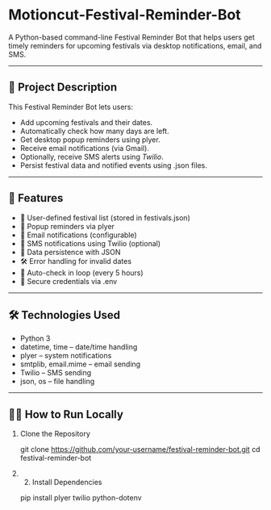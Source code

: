 #  Motioncut-Festival-Reminder-Bot


A Python-based command-line Festival Reminder Bot that helps users get timely reminders for upcoming festivals via desktop notifications, email, and SMS.

---

## 📌 Project Description

This Festival Reminder Bot lets users:
- Add upcoming festivals and their dates.
- Automatically check how many days are left.
- Get desktop popup reminders using plyer.
- Receive email notifications (via Gmail).
- Optionally, receive SMS alerts using *Twilio*.
- Persist festival data and notified events using .json files.

---

## 🚀 Features

- 📅 User-defined festival list (stored in festivals.json)
- 🔔 Popup reminders via plyer
- 📧 Email notifications (configurable)
- 📱 SMS notifications using Twilio (optional)
- 💾 Data persistence with JSON
- 🛠 Error handling for invalid dates
- 🔁 Auto-check in loop (every 5 hours)
- 🧼 Secure credentials via .env

---

## 🛠 Technologies Used

- Python 3
- datetime, time – date/time handling
- plyer – system notifications
- smtplib, email.mime – email sending
- Twilio – SMS sending
- json, os – file handling

---

## 🧑‍💻 How to Run Locally

1. Clone the Repository

    git clone https://github.com/your-username/festival-reminder-bot.git
    cd festival-reminder-bot
   
3. 2. Install Dependencies

    pip install plyer twilio python-dotenv
